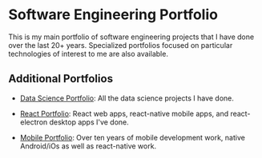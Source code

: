 # Software Engineering Portfolio
This is my main portfolio of software engineering projects that I have done over the last 20+ years.  Specialized portfolios focused on particular technologies of interest to me are also available.

## Additional Portfolios

  - [Data Science Portfolio](https://github.com/garygause/portfolio-data-science): All the data science projects I have done.

  - [React Portfolio](https://github.com/garygause/portfolio-react): React web apps, react-native mobile apps, and react-electron desktop apps I've done.

  - [Mobile Portfolio](https://github.com/garygause/portfolio-mobile): Over ten years of mobile development work, native Android/iOs as well as react-native work.
  
  
